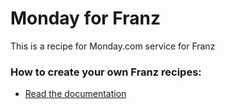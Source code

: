# Monday for Franz

This is a recipe for Monday.com service for Franz

### How to create your own Franz recipes:
* [Read the documentation](https://github.com/meetfranz/plugins)
